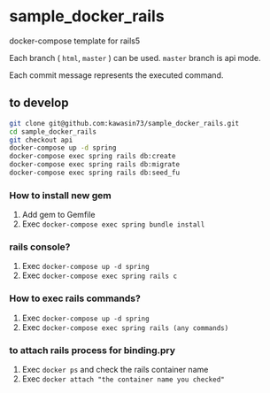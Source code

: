 # sample_docker_rails

docker-compose template for rails5

Each branch ( `html`, `master` ) can be used.
`master` branch is api mode.

Each commit message represents the executed command.

## to develop

```bash
git clone git@github.com:kawasin73/sample_docker_rails.git
cd sample_docker_rails
git checkout api
docker-compose up -d spring
docker-compose exec spring rails db:create
docker-compose exec spring rails db:migrate
docker-compose exec spring rails db:seed_fu
```

### How to install new gem

1. Add gem to Gemfile
2. Exec `docker-compose exec spring bundle install`

### rails console?

1. Exec `docker-compose up -d spring`
2. Exec `docker-compose exec spring rails c`

### How to exec rails commands?

1. Exec `docker-compose up -d spring`
2. Exec `docker-compose exec spring rails (any commands)`

### to attach rails process for binding.pry

1. Exec `docker ps` and check the rails container name
2. Exec `docker attach "the container name you checked"`
